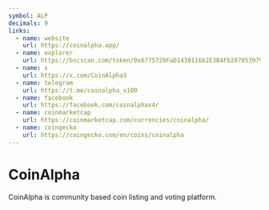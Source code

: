 ```yaml
---
symbol: ALP
decimals: 9
links:
  - name: website
    url: https://coinalpha.app/
  - name: explorer
    url: https://bscscan.com/token/0x6775729FaD1438116b2E3B4Fb2878539795297A7
  - name: x
    url: https://x.com/CoinAlpha3
  - name: telegram
    url: https://t.me/coinalpha_x100
  - name: facebook
    url: https://facebook.com/coinalphax4r
  - name: coinmarketcap
    url: https://coinmarketcap.com/currencies/coinalpha/
  - name: coingecko
    url: https://coingecko.com/en/coins/coinalpha
---
```


# CoinAlpha

CoinAlpha is community based coin listing and voting platform.

